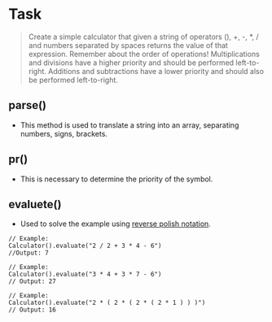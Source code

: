 # Task

> Create a simple calculator that given a string of operators (), +, -, *, / and numbers separated by spaces returns the value of that expression.
> Remember about the order of operations! Multiplications and divisions have a higher priority and should be performed left-to-right.
> Additions and subtractions have a lower priority and should also be performed left-to-right.
 
## parse()
 - This method is used to translate a string into an array, separating numbers, signs, brackets.

## pr()
 - This is necessary to determine the priority of the symbol.


## evaluete()
 - Used to solve the example using [reverse polish notation](https://en.wikipedia.org/wiki/Reverse_Polish_notation).

```
// Example:
Calculator().evaluate("2 / 2 + 3 * 4 - 6")
//Output: 7

// Example:
Calculator().evaluate("3 * 4 + 3 * 7 - 6")
// Output: 27

// Example:
Calculator().evaluate("2 * ( 2 * ( 2 * ( 2 * 1 ) ) )")
// Output: 16
 ```
